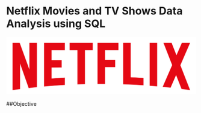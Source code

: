 # Netflix Movies and TV Shows Data Analysis using SQL

![Netflix Logo](https://github.com/sharathjain01/NETFLIX_SQL_PROJECT/blob/main/logo.png)

##Objective

